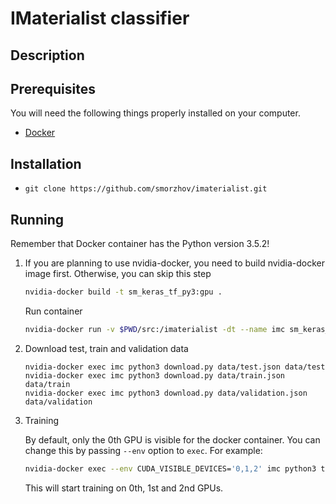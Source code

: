 # IMaterialist classifier

## Description

## Prerequisites

You will need the following things properly installed on your computer.

* [Docker](https://www.docker.com/)

## Installation

* `git clone https://github.com/smorzhov/imaterialist.git`

## Running

Remember that Docker container has the Python version 3.5.2!

1. If you are planning to use nvidia-docker, you need to build nvidia-docker image first. Otherwise, you can skip this step
    ```bash
    nvidia-docker build -t sm_keras_tf_py3:gpu .
    ```
    Run container
    ```bash
    nvidia-docker run -v $PWD/src:/imaterialist -dt --name imc sm_keras_tf_py3:gpu /bin/bash
    ```
2. Download test, train and validation data
    ```
    nvidia-docker exec imc python3 download.py data/test.json data/test
    nvidia-docker exec imc python3 download.py data/train.json data/train
    nvidia-docker exec imc python3 download.py data/validation.json data/validation
    ```
3. Training

    By default, only the 0th GPU is visible for the docker container. You can change this by passing `--env` option to `exec`. For example:
    ```bash
    nvidia-docker exec --env CUDA_VISIBLE_DEVICES='0,1,2' imc python3 train.py
    ```
    This will start training on 0th, 1st and 2nd GPUs.